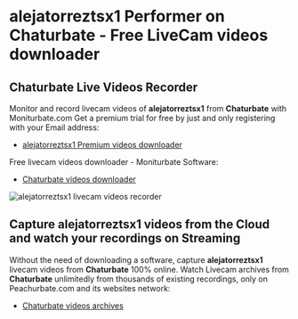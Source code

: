 # alejatorreztsx1 Performer on Chaturbate - Free LiveCam videos downloader

## Chaturbate Live Videos Recorder

Monitor and record livecam videos of **alejatorreztsx1** from **Chaturbate** with Moniturbate.com
Get a premium trial for free by just and only registering with your Email address:
* [alejatorreztsx1 Premium videos downloader](https://moniturbate.com/request-demo-licence-key.html)

Free livecam videos downloader - Moniturbate Software:
* [Chaturbate videos downloader](https://moniturbate.com/moniturbate-download-software.html)

![alejatorreztsx1 livecam videos recorder](https://peachurnet.com/templates/moniturbate-software.png)


## Capture alejatorreztsx1 videos from the Cloud and watch your recordings on Streaming

Without the need of downloading a software, capture **alejatorreztsx1** livecam videos from **Chaturbate** 100% online.
Watch Livecam archives from **Chaturbate** unlimitedly from thousands of existing recordings, only on Peachurbate.com and its websites network:
* [Chaturbate videos archives](https://peachurnet.com/)